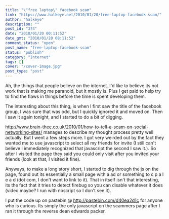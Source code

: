 ```yaml
---
title: "\"free laptop\" facebook scam"
link: "https://www.halkeye.net/2010/01/20/free-laptop-facebook-scam/"
author: "halkeye"
description: ""
post_id: "374"
date: "2010/01/20 00:11:52"
date_gmt: "2010/01/20 08:11:52"
comment_status: "open"
post_name: "free-laptop-facebook-scam"
status: "publish"
category: "Internet"
tags: []
cover: "/cover-image.jpg"
post_type: "post"
---
```


Ah, the things that people believe on the internet. I'd like to believe its not work that is making me paranoid, but it mostly is. Plus I get paid to help try to find the flaws in things before the time is spent developing them.

The interesting about this thing, is when I first saw the title of the facebook group, I was sure that was odd, but I quickly ignored it and moved on. Then I saw it again tonight, and I started to do a bit of digging.

http://www.brain-thee.co.uk/2010/01/how-to-tell-a-scam-on-social-networking-sites/ manages to describe my thought process pretty well actually. But I went a few steps more. I got very weirded out by the fact they wanted me to use javascript to select all my friends for invite (I still can't believe I immediately recognized that javascript the second I saw it.). So after I visited the page they said you could only visit after you invited your friends (look at that, I visited it fine).

Anyways, to make a long story short, I started to dig through the js on the page, found out its essentially a small page with a ad or something to c p a l e a d (dot com, I don't want to link to it). That in itself isn't that interesting, its the fact that it tries to detect firebug so you can disable whatever it does (video maybe? I run with noscript so I don't see it).

I put the code up on pastebin @ http://pastebin.com/d40ea2d1c for anyone who is curious. Its simply the only javascript on the scammers page after I ran it through the reverse dean edwards packer.
